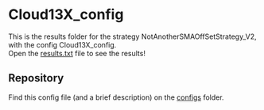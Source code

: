 # Cloud13X_config

This is the results folder for the strategy NotAnotherSMAOffSetStrategy_V2, with the config Cloud13X_config.  
Open the [results.txt](results.txt) file to see the results!
## Repository
Find this config file (and a brief description) on the [configs](/configs) folder.